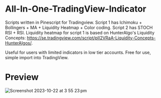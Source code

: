 # All-In-One-TradingView-Indicator
Scripts written in Pinescript for Tradingview. Script 1 has Ichimoku + Bollingers + MA + Liquidity Heatmap + Color coding. Script 2 has STOCH RSI + RSI.
Liquidity heatmap for script 1 is based on HunterAlgo's Liquidity Concepts: https://se.tradingview.com/script/pII2VRaA-Liquidity-Concepts-HunterAlgos/. 

Useful for users with limited indicators in low tier accounts. Free for use, simple import into TradingView.

# Preview

![Screenshot 2023-10-22 at 3 55 23 pm](https://github.com/mjkid221/All-In-One-TradingView/assets/103424726/208bf539-f131-4dff-abb8-b48ab4bf0252)
